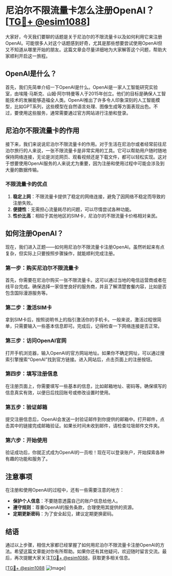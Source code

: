 # 尼泊尔不限流量卡怎么注册OpenAI？[[TG💪+ @esim1088](https://t.me/s/esim1088)]

大家好，今天我们要聊的话题是关于尼泊尔的不限流量卡以及如何利用它来注册OpenAI。可能很多人对这个话题感到好奇，尤其是那些想要尝试使用OpenAI但又不知道从哪里开始的朋友。这篇文章会尽量详细地为大家解答这个问题，帮助大家顺利开启这一旅程。

## OpenAI是什么？

首先，我们先简单介绍一下OpenAI是什么。OpenAI是一家人工智能研究实验室，由埃隆·马斯克、山姆·阿尔特曼等人于2015年创立。他们的目标是确保人工智能技术的发展能够造福全人类。OpenAI推出了许多令人印象深刻的人工智能模型，比如GPT系列，这些模型在自然语言处理、图像生成等方面表现出色。不过，要使用这些服务，通常需要通过官方网站进行注册和登录。

## 尼泊尔不限流量卡的作用

接下来，我们来说说尼泊尔不限流量卡的作用。对于生活在尼泊尔或者经常前往尼泊尔旅行的人来说，一张不限流量卡是非常实用的工具。它可以帮助用户随时随地保持网络连接，无论是浏览网页、观看视频还是下载文件，都可以轻松实现。这对于想要使用OpenAI服务的人来说尤为重要，因为注册和使用过程中可能会涉及到大量的数据传输。

### 不限流量卡的优点

1. **稳定上网**：不限流量卡提供了稳定的网络连接，避免了因网络不稳定而导致的注册失败。
2. **便捷性**：无需担心流量耗尽的问题，可以尽情尝试各种功能。
3. **性价比高**：相较于其他地区的SIM卡，尼泊尔的不限流量卡价格相对亲民。

## 如何注册OpenAI？

现在，我们进入正题——如何用尼泊尔不限流量卡注册OpenAI。虽然听起来有点复杂，但实际上只要按照步骤操作，就能顺利完成注册。

### 第一步：购买尼泊尔不限流量卡

首先，你需要在尼泊尔购买一张不限流量卡。这可以通过当地的电信运营商或者在线平台完成。确保选择一家信誉良好的服务商，并且了解清楚套餐内容，比如是否包含国际漫游服务等。

### 第二步：激活SIM卡

拿到SIM卡后，按照说明书上的指引激活你的手机卡。一般来说，激活过程很简单，只需要输入一些基本信息即可。完成后，记得检查一下网络连接是否正常。

### 第三步：访问OpenAI官网

打开手机浏览器，输入OpenAI的官方网站地址。如果你不确定网址，可以通过搜索引擎搜索“OpenAI”找到官方链接。进入网站后，点击页面上的注册按钮。

### 第四步：填写注册信息

在注册页面上，你需要填写一些基本的信息，比如邮箱地址、密码等。确保填写的信息真实有效，以便日后找回账号或修改设置时使用。

### 第五步：验证邮箱

提交注册信息后，OpenAI会发送一封验证邮件到你提供的邮箱中。打开邮件，点击其中的链接完成邮箱验证。如果长时间未收到邮件，请检查垃圾邮件文件夹。

### 第六步：开始使用

验证成功后，你就正式成为OpenAI的一员啦！现在可以登录账户，开始探索各种有趣的功能和服务了。

## 注意事项

在注册和使用OpenAI的过程中，还有一些需要注意的地方：

- **保护个人信息**：不要随意透露自己的账户信息给他人。
- **遵守规则**：尊重OpenAI的服务条款，合理使用其提供的资源。
- **定期更新密码**：为了安全起见，建议定期更换密码。

## 结语

通过以上步骤，相信大家都已经掌握了如何用尼泊尔不限流量卡注册OpenAI的方法。希望这篇文章能对你有所帮助。如果你还有其他疑问，欢迎随时留言交流。最后，再次提醒大家关注[TG💪+ @esim1088](https://t.me/s/esim1088)，获取更多相关信息。

[[TG💪+ @esim1088](https://t.me/s/esim1088) ![Image](https://i.postimg.cc/4NQfJmqS/Snipaste-2025-05-13-00-14-12.png)]